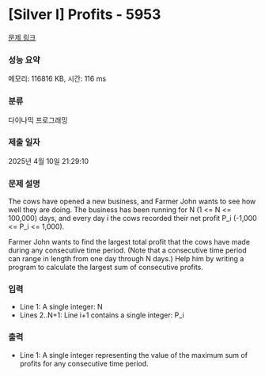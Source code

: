 # [Silver I] Profits - 5953 

[문제 링크](https://www.acmicpc.net/problem/5953) 

### 성능 요약

메모리: 116816 KB, 시간: 116 ms

### 분류

다이나믹 프로그래밍

### 제출 일자

2025년 4월 10일 21:29:10

### 문제 설명

<p>The cows have opened a new business, and Farmer John wants to see how well they are doing. The business has been running for N (1 <= N <= 100,000) days, and every day i the cows recorded their net profit P_i (-1,000 <= P_i <= 1,000).</p>

<p>Farmer John wants to find the largest total profit that the cows have made during any consecutive time period. (Note that a consecutive time period can range in length from one day through N days.) Help him by writing a program to calculate the largest sum of consecutive profits.</p>

### 입력 

 <ul>
	<li>Line 1: A single integer: N</li>
	<li>Lines 2..N+1: Line i+1 contains a single integer: P_i</li>
</ul>

<p> </p>

### 출력 

 <ul>
	<li>Line 1: A single integer representing the value of the maximum sum of profits for any consecutive time period.</li>
</ul>

<p> </p>

